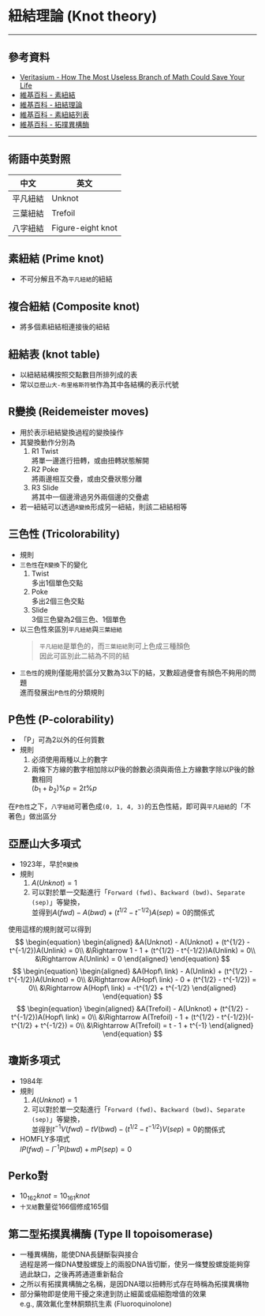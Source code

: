<!-- title: 紐結理論 -->
<!-- category: notes -->
<!-- tags: math, topology -->
<!-- published time: 2023/09/06 -->

# 紐結理論 (Knot theory)

---

## 參考資料

* [Veritasium - How The Most Useless Branch of Math Could Save Your Life](https://youtu.be/8DBhTXM_Br4?si=wH7gK8Qd4Eo-VDKY)
* [維基百科 - 素紐結](https://zh.wikipedia.org/zh-tw/%E7%B4%A0%E7%BA%BD%E7%BB%93)
* [維基百科 - 紐結理論](https://zh.wikipedia.org/zh-tw/%E7%B4%90%E7%B5%90%E7%90%86%E8%AB%96)
* [維基百科 - 素紐結列表](https://zh.wikipedia.org/zh-tw/%E7%B4%A0%E7%B4%90%E7%B5%90%E5%88%97%E8%A1%A8)
* [維基百科 - 拓撲異構酶](https://zh.wikipedia.org/zh-tw/%E6%8B%93%E6%92%B2%E7%95%B0%E6%A7%8B%E9%85%B6)

---

## 術語中英對照

|中文|英文|
|---|---|
|平凡紐結|Unknot|
|三葉紐結|Trefoil|
|八字紐結|Figure-eight knot|

## 素紐結 (Prime knot)

* 不可分解且不為`平凡紐結`的紐結

## 複合紐結 (Composite knot)

* 將多個素紐結相連接後的紐結

## 紐結表 (knot table)

* 以紐結結構按照交點數目所排列成的表
* 常以`亞歷山大-布里格斯符號`作為其中各結構的表示代號

## R變換 (Reidemeister moves)

* 用於表示紐結變換過程的變換操作
* 其變換動作分別為
	1. R1 Twist  
	將單一邊進行扭轉，或由扭轉狀態解開
	2. R2 Poke  
	將兩邊相互交疊，或由交疊狀態分離
	3. R3 Slide  
	將其中一個邊滑過另外兩個邊的交疊處
* 若一紐結可以透過`R變換`形成另一紐結，則該二紐結相等

## 三色性 (Tricolorability)

* 規則
* `三色性`在`R變換`下的變化
	1. Twist  
	多出1個單色交點
	2. Poke  
	多出2個三色交點
	3. Slide  
	3個三色變為2個三色、1個單色
* 以三色性來區別`平凡紐結`與`三葉紐結`
	> `平凡紐結`是單色的，而`三葉紐結`則可上色成三種顏色  
	> 因此可區別此二結為不同的結
* `三色性`的規則僅能用於區分叉數為3以下的結，叉數超過便會有顏色不夠用的問題  
進而發展出`P色性`的分類規則

## P色性 (P-colorability)

* 「P」可為2以外的任何質數
* 規則
	1. 必須使用兩種以上的數字
	2. 兩條下方線的數字相加除以P後的餘數必須與兩倍上方線數字除以P後的餘數相同  
	$(b_1 + b_2)\%p = 2t\%p$

在`P色性`之下，`八字紐結`可著色成`(0, 1, 4, 3)`的五色性結，即可與`平凡紐結`的「不著色」做出區分

## 亞歷山大多項式

* 1923年，早於`R變換`
* 規則
	1. $A(Unknot) = 1$
	2. 可以對於單一交點進行「`Forward (fwd)`、`Backward (bwd)`、`Separate (sep)`」等變換，  
	並得到$A(fwd) - A(bwd) + (t^{1/2} - t^{-1/2})A(sep) = 0$的關係式

使用這樣的規則就可以得到
$$
\begin{equation}
\begin{aligned}
	&A(Unknot) - A(Unknot) + (t^{1/2} - t^{-1/2})A(Unlink) = 0\\
	&\Rightarrow 1 - 1 + (t^{1/2} - t^{-1/2})A(Unlink) = 0\\
	&\Rightarrow A(Unlink) = 0
\end{aligned}
\end{equation}
$$
$$
\begin{equation}
\begin{aligned}
	&A(Hopf\ link) - A(Unlink) + (t^{1/2} - t^{-1/2})A(Unknot) = 0\\
	&\Rightarrow A(Hopf\ link) - 0 + (t^{1/2} - t^{-1/2}) = 0\\
	&\Rightarrow A(Hopf\ link) = -t^{1/2} + t^{-1/2}
\end{aligned}
\end{equation}
$$
$$
\begin{equation}
\begin{aligned}
	&A(Trefoil) - A(Unknot) + (t^{1/2} - t^{-1/2})A(Hopf\ link) = 0\\
	&\Rightarrow A(Trefoil) - 1 + (t^{1/2} - t^{-1/2})(-t^{1/2} + t^{-1/2}) = 0\\
	&\Rightarrow A(Trefoil) = t - 1 + t^{-1}
\end{aligned}
\end{equation}
$$

## 瓊斯多項式

* 1984年
* 規則
	1. $A(Unknot) = 1$
	2. 可以對於單一交點進行「`Forward (fwd)`、`Backward (bwd)`、`Separate (sep)`」等變換，  
	並得到$t^{-1}V(fwd) - tV(bwd) - (t^{1/2} - t^{-1/2})V(sep) = 0$的關係式
* HOMFLY多項式  
$lP(fwd) - l^{-1}P(bwd) + mP(sep) = 0$

## Perko對

* $10_{162}knot = 10_{161}knot$
* `十叉結`數量從166個修成165個

## 第二型拓撲異構酶 (Type II topoisomerase)

* 一種異構酶，能使DNA長鏈斷裂與接合  
過程是將一條DNA雙股螺旋上的兩股DNA皆切斷，使另一條雙股螺旋能夠穿過此缺口，之後再將通道重新黏合
* 之所以有拓撲異構酶之名稱，是因DNA環以扭轉形式存在時稱為拓撲異構物
* 部分藥物即是使用干擾之來達到防止細菌或癌細胞增值的效果  
e.g., 廣效氟化奎林酮類抗生素 (Fluoroquinolone)
